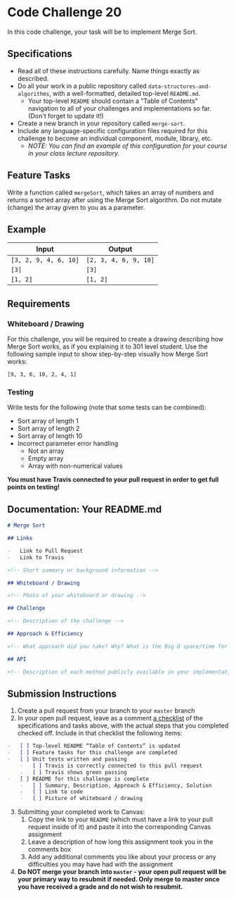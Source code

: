 # Code Challenge 20

In this code challenge, your task will be to implement Merge Sort.

## Specifications

-   Read all of these instructions carefully. Name things exactly as described.
-   Do all your work in a public repository called `data-structures-and-algorithms`, with a well-formatted, detailed top-level `README.md`.
    -   Your top-level `README` should contain a "Table of Contents" navigation to all of your challenges and implementations so far. (Don't forget to update it!)
-   Create a new branch in your repository called `merge-sort`.
-   Include any language-specific configuration files required for this challenge to become an individual component, module, library, etc.
    -   _NOTE: You can find an example of this configuration for your course in your class lecture repository._

## Feature Tasks

Write a function called `mergeSort`, which takes an array of numbers and returns a sorted array after using the Merge Sort algorithm. Do not mutate (change) the array given to you as a parameter.

## Example

| Input                 | Output                |
| --------------------- | --------------------- |
| `[3, 2, 9, 4, 6, 10]` | `[2, 3, 4, 6, 9, 10]` |
| `[3]`                 | `[3]`                 |
| `[1, 2]`              | `[1, 2]`              |

## Requirements

### Whiteboard / Drawing

For this challenge, you will be required to create a drawing describing how Merge Sort works, as if you explaining it to 301 level student. Use the following sample input to show step-by-step visually how Merge Sort works:

`[9, 3, 6, 10, 2, 4, 1]`

### Testing

Write tests for the following (note that some tests can be combined):

-   Sort array of length 1
-   Sort array of length 2
-   Sort array of length 10
-   Incorrect parameter error handling
    -   Not an array
    -   Empty array
    -   Array with non-numerical values

**You must have Travis connected to your pull request in order to get full points on testing!**

## Documentation: Your README.md

```markdown
# Merge Sort

## Links

-   Link to Pull Request
-   Link to Travis

<!-- Short summary or background information -->

## Whiteboard / Drawing

<!-- Photo of your whiteboard or drawing -->

## Challenge

<!-- Description of the challenge -->

## Approach & Efficiency

<!-- What approach did you take? Why? What is the Big O space/time for this approach? -->

## API

<!-- Description of each method publicly available in your implementation -->
```

## Submission Instructions

1. Create a pull request from your branch to your `master` branch
2. In your open pull request, leave as a comment [a checklist](https://github.com/blog/1825-task-lists-in-all-markdown-documents) of the specifications and tasks above, with the actual steps that you completed checked off. Include in that checklist the following items:

```markdown
-   [ ] Top-level README “Table of Contents” is updated
-   [ ] Feature tasks for this challenge are completed
-   [ ] Unit tests written and passing
    -   [ ] Travis is correctly connected to this pull request
    -   [ ] Travis shows green passing
-   [ ] README for this challenge is complete
    -   [ ] Summary, Description, Approach & Efficiency, Solution
    -   [ ] Link to code
    -   [ ] Picture of whiteboard / drawing
```

3. Submitting your completed work to Canvas:
    1. Copy the link to your `README` (which must have a link to your pull request inside of it) and paste it into the corresponding Canvas assignment
    1. Leave a description of how long this assignment took you in the comments box
    1. Add any additional comments you like about your process or any difficulties you may have had with the assignment
4. **Do NOT merge your branch into `master` - your open pull request will be your primary way to resubmit if needed. Only merge to master once you have received a grade and do not wish to resubmit.**
